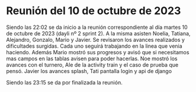 # Reunión del 10 de octubre de 2023
Siendo las 22:02 se da inicio a la reunión correspondiente al día martes 10 de octubre de 2023 (dayli nº 2 sprint 2). A la misma asisten Noelia, Tatiana, Alejandro, Gonzalo, Mario y Javier.
Se revisaron los avances realizados y dificultades surgidas. Cada uno seguirá trabajando en la linea que venia haciendo. Además Mario mostró sus progresos y avisó que si necesitamos mas campos en las tablas avisen para poder hacerlas. Noe mostró los avances con el turnero, Ale de la activity train y el caso de prueba que pensó. Javier los avances splash, Tati pantalla login y api de django

Siendo las 23:15 se da por finalizada la reunión.